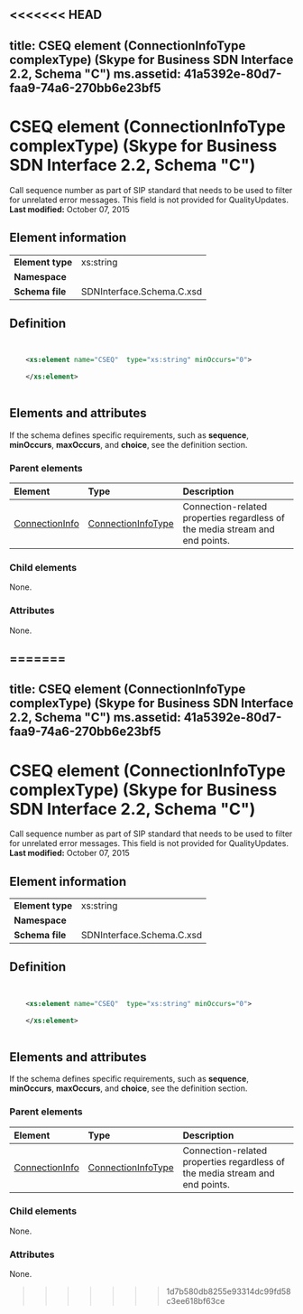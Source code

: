 <<<<<<< HEAD
---
title: CSEQ element (ConnectionInfoType complexType) (Skype for Business SDN Interface 2.2, Schema "C")
ms.assetid: 41a5392e-80d7-faa9-74a6-270bb6e23bf5
---


# CSEQ element (ConnectionInfoType complexType) (Skype for Business SDN Interface 2.2, Schema "C")
Call sequence number as part of SIP standard that needs to be used to filter for unrelated error messages. This field is not provided for QualityUpdates. 
 **Last modified:** October 07, 2015
  
    
    


## Element information


|||
|:-----|:-----|
|**Element type**|xs:string |
|**Namespace**||
|**Schema file**|SDNInterface.Schema.C.xsd |
   

## Definition


```XML


    <xs:element name="CSEQ"  type="xs:string" minOccurs="0">
    
    </xs:element>
  
```


## Elements and attributes

If the schema defines specific requirements, such as **sequence**, **minOccurs**, **maxOccurs**, and **choice**, see the definition section. 
  
    
    

### Parent elements



|**Element**|**Type**|**Description**|
|:-----|:-----|:-----|
| [ConnectionInfo](connectioninfo-element.md)| [ConnectionInfoType](connectioninfotype-complextype.md)|Connection-related properties regardless of the media stream and end points. |
   

### Child elements

None. 
  
    
    

### Attributes

None. 
  
    
    

=======
---
title: CSEQ element (ConnectionInfoType complexType) (Skype for Business SDN Interface 2.2, Schema "C")
ms.assetid: 41a5392e-80d7-faa9-74a6-270bb6e23bf5
---


# CSEQ element (ConnectionInfoType complexType) (Skype for Business SDN Interface 2.2, Schema "C")
Call sequence number as part of SIP standard that needs to be used to filter for unrelated error messages. This field is not provided for QualityUpdates. 
 **Last modified:** October 07, 2015
  
    
    


## Element information


|||
|:-----|:-----|
|**Element type**|xs:string |
|**Namespace**||
|**Schema file**|SDNInterface.Schema.C.xsd |
   

## Definition


```XML


    <xs:element name="CSEQ"  type="xs:string" minOccurs="0">
    
    </xs:element>
  
```


## Elements and attributes

If the schema defines specific requirements, such as **sequence**, **minOccurs**, **maxOccurs**, and **choice**, see the definition section. 
  
    
    

### Parent elements



|**Element**|**Type**|**Description**|
|:-----|:-----|:-----|
| [ConnectionInfo](connectioninfo-element.md)| [ConnectionInfoType](connectioninfotype-complextype.md)|Connection-related properties regardless of the media stream and end points. |
   

### Child elements

None. 
  
    
    

### Attributes

None. 
  
    
    

>>>>>>> 1d7b580db8255e93314dc99fd58c3ee618bf63ce
